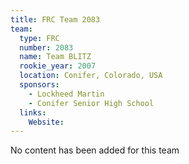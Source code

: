 ```yaml
---
title: FRC Team 2083
team:
  type: FRC
  number: 2083
  name: Team BLITZ
  rookie_year: 2007
  location: Conifer, Colorado, USA
  sponsors:
    - Lockheed Martin
    - Conifer Senior High School
  links:
    Website: 
---
```

No content has been added for this team